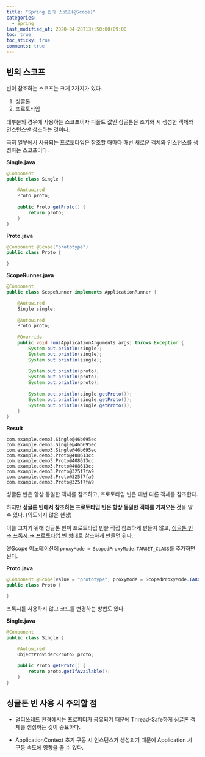 ```yaml
---
title: "Spring 빈의 스코프(@Scope)"
categories:
  - Spring
last_modified_at: 2020-04-28T13s:50:00+09:00
toc: true
toc_sticky: true
comments: true
---
```


## 빈의 스코프

빈이 참조하는 스코프는 크게 2가지가 있다.    

1. 싱글톤
2. 프로토타입

대부분의 경우에 사용하는 스코프이자 디폴트 값인 싱글톤은 초기화 시 생성한 객체와 인스턴스만 참조하는 것이다.  

극히 일부에서 사용되는 프로토타입은 참조할 때마다 매번 새로운 객체와 인스턴스를 생성하는 스코프이다.        

**Single.java**

```java
@Component
public class Single {

	@Autowired
	Proto proto;
	
	public Proto getProto() {
		return proto;
	}
}
```

**Proto.java**    

```java
@Component @Scope("prototype")
public class Proto {

}

```

**ScopeRunner.java**

```java
@Component
public class ScopeRunner implements ApplicationRunner {

	@Autowired
	Single single;
	
	@Autowired
	Proto proto;
	
	@Override
	public void run(ApplicationArguments args) throws Exception {
		System.out.println(single);
		System.out.println(single);
		System.out.println(single);
		
		System.out.println(proto);
		System.out.println(proto);
		System.out.println(proto);
		
		System.out.println(single.getProto());
		System.out.println(single.getProto());
		System.out.println(single.getProto());
	}
}
```

**Result**

```text
com.example.demo3.Single@46b695ec
com.example.demo3.Single@46b695ec
com.example.demo3.Single@46b695ec
com.example.demo3.Proto@408613cc
com.example.demo3.Proto@408613cc
com.example.demo3.Proto@408613cc
com.example.demo3.Proto@325f7fa9
com.example.demo3.Proto@325f7fa9
com.example.demo3.Proto@325f7fa9

```

싱글톤 빈은 항상 동일한 객체를 참조하고, 프로토타입 빈은 매번 다른 객체를 참조한다.     

하지만 **싱글톤 빈에서 참조하는 프로토타입 빈은 항상 동일한 객체를 가져오는 것**을 알 수 있다. (의도되지 않은 현상)

이를 고치기 위해 싱글톤 빈이 프로토타입 빈을 직접 참조하게 만들지 않고, <u>싱글톤 빈 → 프록시 → 프로토타입 빈 형태</u>로 참조하게 만들면 된다.      

@Scope 어노테이션에 `proxyMode = ScopedProxyMode.TARGET_CLASS`를 추가하면 된다.    

**Proto.java**

```java
@Component @Scope(value = "prototype", proxyMode = ScopedProxyMode.TARGET_CLASS)
public class Proto {

}
```



프록시를 사용하지 않고 코드를 변경하는 방법도 있다. 

**Single.java**

```java
@Component
public class Single {

	@Autowired
	ObjectProvider<Proto> proto;
	
	public Proto getProto() {
		return proto.getIfAvailable();
	}
}
```



## 싱글톤 빈 사용 시 주의할 점

- 멀티쓰레드 환경에서는 프로퍼티가 공유되기 때문에 Thread-Safe하게 싱글톤 객체를 생성하는 것이 중요하다.

- ApplicationContext 초기 구동 시 인스턴스가 생성되기 때문에 Application 시 구동 속도에 영향을 줄 수 있다.

